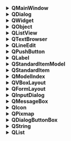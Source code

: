 <details>
<summary><strong>QMainWindow</strong></summary>

## Overview
QMainWindow is the central widget for creating the main application window in Qt. It provides a framework for building an application's user interface with standard features like menus, toolbars, dock widgets, and a status bar[1].

### Key Features
- Central widget area
- Menu bar
- Tool bars
- Dock widgets
- Status bar

### Usage
```cpp
#include <QMainWindow>

class MyMainWindow : public QMainWindow {
    Q_OBJECT
public:
    MyMainWindow(QWidget *parent = nullptr) : QMainWindow(parent) {
        setCentralWidget(new QWidget);
        createMenus();
        createToolBars();
        createStatusBar();
    }
};
```

### Best Practices
- Set a central widget to hold the main content of your application
- Use actions to create menu items and toolbar buttons for consistency
- Implement dock widgets for modular, user-customizable interfaces

### Tips
- Use `setMenuBar()`, `addToolBar()`, and `setStatusBar()` to add respective components
- Utilize `QSettings` to save and restore window state and geometry

### Important Methods
- `setCentralWidget(QWidget *widget)`: Sets the central widget of the window
- `menuBar()`: Returns the menu bar for the main window
- `statusBar()`: Returns the status bar for the main window
- `addToolBar(QToolBar *toolbar)`: Adds a toolbar to the main window
- `addDockWidget(Qt::DockWidgetArea area, QDockWidget *dockwidget)`: Adds a dock widget to the specified area

</details>

<details>
<summary><strong>QDialog</strong></summary>

## Overview
QDialog is a window for short-term tasks and brief communication with the user. It's typically used for settings, input forms, or displaying information.

### Key Features
- Modal or modeless operation
- Built-in button layouts (OK, Cancel, etc.)
- Can be customized with any widgets

### Usage
```cpp
#include <QDialog>
#include <QVBoxLayout>
#include <QPushButton>

class MyDialog : public QDialog {
    Q_OBJECT
public:
    MyDialog(QWidget *parent = nullptr) : QDialog(parent) {
        QVBoxLayout *layout = new QVBoxLayout(this);
        QPushButton *okButton = new QPushButton("OK", this);
        layout->addWidget(okButton);
        connect(okButton, &QPushButton::clicked, this, &QDialog::accept);
    }
};

// Using the dialog
MyDialog dialog;
if (dialog.exec() == QDialog::Accepted) {
    // Handle acceptance
}
```

### Best Practices
- Use `exec()` for modal dialogs and `show()` for modeless ones
- Implement `accept()` and `reject()` slots for handling dialog closure
- Utilize `QDialogButtonBox` for standard button layouts

### Tips
- Override `sizeHint()` to suggest an initial size for your dialog
- Use `setModal(true)` to prevent interaction with other windows while the dialog is open

### Important Methods
- `exec()`: Shows the dialog as modal and returns a dialog code
- `show()`: Shows the dialog as modeless
- `accept()`: Accepts the dialog (typically emitted when OK is clicked)
- `reject()`: Rejects the dialog (typically emitted when Cancel is clicked)

</details>

<details>
<summary><strong>QWidget</strong></summary>

## Overview
QWidget is the base class of all user interface objects in Qt. It's the atom of the user interface: the basic building block for creating custom UI elements.

### Key Features
- Can contain other widgets
- Can be styled with CSS-like stylesheets
- Handles its own painting and event processing

### Usage
```cpp
#include <QWidget>
#include <QPainter>

class MyCustomWidget : public QWidget {
    Q_OBJECT
public:
    MyCustomWidget(QWidget *parent = nullptr) : QWidget(parent) {}

protected:
    void paintEvent(QPaintEvent *event) override {
        QPainter painter(this);
        painter.drawText(rect(), Qt::AlignCenter, "Hello, World!");
    }
};
```

### Best Practices
- Override `paintEvent()` for custom drawing
- Use layouts to manage child widgets
- Implement custom signals and slots for widget-specific events

### Tips
- Call `update()` to schedule a repaint of the widget
- Use `setAttribute(Qt::WA_OpaquePaintEvent)` for widgets that completely fill their paint area
- Implement `sizeHint()` and `minimumSizeHint()` for proper sizing in layouts

### Important Methods
- `setLayout(QLayout *layout)`: Sets the layout manager for the widget
- `show()`: Shows the widget and its child widgets
- `hide()`: Hides the widget and its child widgets
- `update()`: Schedules a paint event for updating the widget
- `setStyleSheet(const QString &styleSheet)`: Sets the widget's style sheet

</details>

<details>
<summary><strong>QObject</strong></summary>

## Overview
QObject is the base class for all Qt objects. It's central to Qt's meta-object system, enabling features like signals and slots, properties, and dynamic object management.

### Key Features
- Signal and slot mechanism
- Object naming and hierarchical ownership
- Meta-object information (run-time type information)
- Event handling

### Usage
```cpp
#include <QObject>

class MyClass : public QObject {
    Q_OBJECT
public:
    MyClass(QObject *parent = nullptr) : QObject(parent) {}

signals:
    void mySignal();

public slots:
    void mySlot() {
        emit mySignal();
    }
};
```

### Best Practices
- Always use the `Q_OBJECT` macro in classes derived from QObject
- Utilize parent-child relationships for automatic memory management
- Use signals and slots for loose coupling between objects

### Tips
- Use `connect()` to establish signal-slot connections
- Implement custom properties with `Q_PROPERTY` macro
- Use `qobject_cast<>()` for safe downcasting of QObject pointers

### Important Methods
- `connect()`: Connects a signal to a slot
- `disconnect()`: Disconnects a signal from a slot
- `sender()`: Returns a pointer to the object that sent the signal
- `deleteLater()`: Schedules the object for deletion
- `setProperty()` and `property()`: Set and get dynamic properties

</details>

<!--    /////////////////////////////////////////////////////////////// -->

<details>
<summary><strong>QListView</strong></summary>

## Overview
QListView is a widget that provides a scrollable list of items. It's part of Qt's Model/View framework, allowing for flexible display of data.

### Key Features
- Displays items in a vertical list
- Supports selection modes (single, multiple, extended)
- Can display icons alongside text
- Customizable item delegates for advanced rendering

### Usage
```cpp
#include <QListView>
#include <QStringListModel>

QListView *listView = new QListView(this);
QStringListModel *model = new QStringListModel(this);
QStringList list = {"Item 1", "Item 2", "Item 3"};
model->setStringList(list);
listView->setModel(model);
```

### Best Practices
- Use with a model (e.g., QStringListModel, QStandardItemModel) to populate items
- Implement custom item delegates for complex item rendering
- Connect to selectionChanged signal to handle user selections

### Tips
- Use `setAlternatingRowColors(true)` for better readability
- Implement `setEditTriggers()` to control when items can be edited
- Use `setViewMode(QListView::IconMode)` for a grid-like icon view

### Important Methods
- `setModel(QAbstractItemModel *model)`: Sets the model for the view
- `selectionModel()`: Returns the current selection model
- `setItemDelegate(QAbstractItemDelegate *delegate)`: Sets a custom delegate for rendering items
- `setSelectionMode(QAbstractItemView::SelectionMode mode)`: Sets the selection behavior
- `currentIndex()`: Returns the model index of the current item

</details>

<details>
<summary><strong>QTextBrowser</strong></summary>

## Overview
QTextBrowser is a rich text viewer with hypertext navigation capabilities. It's ideal for displaying formatted text content like help documentation or simple HTML pages.

### Key Features
- Supports rich text formatting (HTML subset)
- Hyperlink navigation
- Text search functionality
- Can load local and remote content

### Usage
```cpp
#include <QTextBrowser>

QTextBrowser *browser = new QTextBrowser(this);
browser->setHtml("<h1>Welcome</h1><p>This is a <a href='#section'>link</a>.</p>");
browser->setOpenExternalLinks(true);
```

### Best Practices
- Use `setSource()` to load content from a URL or local file
- Connect to `anchorClicked()` signal to handle link navigation
- Use `setSearchPaths()` to set paths for resolving relative URLs

### Tips
- Use `setOpenExternalLinks(true)` to open external links in the system browser
- Implement `setOpenLinks(false)` and handle `anchorClicked()` for custom navigation
- Use `find()` method for text search functionality

### Important Methods
- `setHtml(const QString &text)`: Sets the content as HTML
- `setSource(const QUrl &name)`: Sets the source of the content to display
- `backward()` and `forward()`: Navigate through the history
- `zoomIn()` and `zoomOut()`: Adjust the text size
- `reload()`: Reloads the current document

</details>

<details>
<summary><strong>QLineEdit</strong></summary>

## Overview
QLineEdit is a one-line text editor. It allows the user to enter and edit a single line of plain text.

### Key Features
- Single-line text input
- Password echo mode
- Input validation and masking
- Undo/redo functionality

### Usage
```cpp
#include <QLineEdit>

QLineEdit *lineEdit = new QLineEdit(this);
lineEdit->setPlaceholderText("Enter your name");
connect(lineEdit, &QLineEdit::textChanged, this, &MyClass::onTextChanged);
```

### Best Practices
- Use `setPlaceholderText()` to provide hints to the user
- Implement input validation using `setValidator()`
- Connect to appropriate signals (`textChanged()`, `returnPressed()`, etc.) for real-time interaction

### Tips
- Use `setEchoMode(QLineEdit::Password)` for password fields
- Implement `setInputMask()` for formatted input (e.g., phone numbers)
- Use `setClearButtonEnabled(true)` to add a clear button inside the field

### Important Methods
- `text()`: Returns the current text
- `setText(const QString &)`: Sets the text
- `clear()`: Clears the content
- `setMaxLength(int)`: Sets the maximum allowed text length
- `setReadOnly(bool)`: Makes the line edit read-only

</details>

<details>
<summary><strong>QPushButton</strong></summary>

## Overview
QPushButton is a command button that can be clicked by the user to trigger an action.

### Key Features
- Can display text, icons, or both
- Supports auto-repeat for continuous clicking
- Can be set as the default button in dialogs
- Checkable state for toggle functionality

### Usage
```cpp
#include <QPushButton>

QPushButton *button = new QPushButton("Click Me", this);
button->setIcon(QIcon(":/icons/myicon.png"));
connect(button, &QPushButton::clicked, this, &MyClass::onButtonClicked);
```

### Best Practices
- Use clear, action-oriented text for button labels
- Implement keyboard shortcuts using `setShortcut()`
- Use `setDefault(true)` for the primary action in dialogs

### Tips
- Use `setCheckable(true)` for toggle buttons
- Implement `setAutoRepeat(true)` for buttons that need continuous pressing
- Use `setFlat(true)` for a more modern, borderless look

### Important Methods
- `setText(const QString &text)`: Sets the button's text
- `setIcon(const QIcon &icon)`: Sets the button's icon
- `setEnabled(bool)`: Enables or disables the button
- `click()`: Programmatically clicks the button
- `setMenu(QMenu *menu)`: Sets a menu to be shown when the button is clicked

</details>

<details>
<summary><strong>QLabel</strong></summary>

## Overview
QLabel is a widget used to display text or images. It's typically used for static content but can also support basic rich text.

### Key Features
- Can display plain text, rich text, or images
- Supports text alignment and word wrapping
- Can act as a buddy for other widgets (for accessibility)
- Supports basic interactions like opening URLs

### Usage
```cpp
#include <QLabel>

QLabel *label = new QLabel("Hello, World!", this);
label->setAlignment(Qt::AlignCenter);

// For images
QLabel *imageLabel = new QLabel(this);
imageLabel->setPixmap(QPixmap(":/images/myimage.png"));
```

### Best Practices
- Use `setBuddy()` to associate labels with input widgets
- Implement `setWordWrap(true)` for long text that should wrap
- Use `setOpenExternalLinks(true)` for clickable URLs in rich text

### Tips
- Use `setTextFormat(Qt::RichText)` to enable rich text rendering
- Implement `setTextInteractionFlags()` to control text selection and linking
- Use `setScaledContents(true)` to scale image content to fit the label size

### Important Methods
- `setText(const QString &)`: Sets the label's text
- `setPixmap(const QPixmap &)`: Sets an image to display
- `clear()`: Clears the label's content
- `setAlignment(Qt::Alignment)`: Sets the text alignment
- `setMargin(int)`: Sets the margin around the content

</details>

<!--    /////////////////////////////////////////////////////////////// -->

<details>
<summary><strong>QStandardItemModel</strong></summary>

## Overview
QStandardItemModel is a generic model that can be used with Qt's Model/View architecture. It provides a flexible way to store custom hierarchical data.

### Key Features
- Stores items in a tree-like structure
- Can represent both list and tree data
- Supports sorting and filtering
- Easily extendable for custom data types

### Usage
```cpp
#include <QStandardItemModel>
#include <QStandardItem>

QStandardItemModel *model = new QStandardItemModel(this);
QStandardItem *parentItem = model->invisibleRootItem();

for (int i = 0; i < 4; ++i) {
    QStandardItem *item = new QStandardItem(QString("Item %0").arg(i));
    parentItem->appendRow(item);
    parentItem = item;
}
```

### Best Practices
- Use `setData()` and `data()` for setting and retrieving custom data
- Implement custom roles for storing different types of data per item
- Use `setHeaderData()` to set headers for views

### Tips
- Use `invisibleRootItem()` to access the top-level item
- Implement `setSortRole()` for custom sorting behavior
- Use `setItemPrototype()` to customize item creation

### Important Methods
- `setItem(int row, int column, QStandardItem *item)`: Sets an item at a specific position
- `appendRow(QStandardItem *item)`: Appends a new row with the given item
- `removeRow(int row)`: Removes a row from the model
- `clear()`: Removes all items from the model
- `itemFromIndex(const QModelIndex &index)`: Returns the item for a given model index

</details>

<details>
<summary><strong>QStandardItem</strong></summary>

## Overview
QStandardItem represents a single item in a QStandardItemModel. It can store various types of data and be used to build hierarchical structures.

### Key Features
- Can store text, icons, and custom data
- Supports parent-child relationships for tree structures
- Customizable flags (editable, checkable, etc.)
- Can be subclassed for more complex items

### Usage
```cpp
#include <QStandardItem>

QStandardItem *item = new QStandardItem("My Item");
item->setIcon(QIcon(":/icons/myicon.png"));
item->setData(QVariant(123), Qt::UserRole);
item->setCheckable(true);
item->setEditable(false);
```

### Best Practices
- Use `setData()` with custom roles to store additional information
- Implement `type()` when subclassing for custom item types
- Use `setFlags()` to control item behavior (editable, selectable, etc.)

### Tips
- Use `clone()` to create a copy of an item
- Implement `setAccessibleText()` for accessibility support
- Use `setToolTip()` to provide additional information on hover

### Important Methods
- `setText(const QString &text)`: Sets the display text of the item
- `setIcon(const QIcon &icon)`: Sets the icon for the item
- `setData(const QVariant &value, int role = Qt::UserRole + 1)`: Sets custom data for the item
- `child(int row, int column = 0)`: Returns a child item at the specified position
- `appendRow(QStandardItem *item)`: Appends a child item

</details>

<details>
<summary><strong>QModelIndex</strong></summary>

## Overview
QModelIndex is used to locate data in a data model. It acts as a temporary pointer to a specific piece of information within the model's structure.

### Key Features
- Represents the location of data in model/view architecture
- Lightweight and can be copied efficiently
- Provides row, column, and parent information
- Invalid when the referenced data is no longer available

### Usage
```cpp
#include <QModelIndex>
#include <QAbstractItemModel>

void MyClass::handleIndex(const QModelIndex &index) {
    if (index.isValid()) {
        int row = index.row();
        int column = index.column();
        QVariant data = index.data();
        QModelIndex parent = index.parent();
        // Process the data...
    }
}
```

### Best Practices
- Always check `isValid()` before using a QModelIndex
- Use `model()` to get the associated model when needed
- Don't store QModelIndex objects long-term as they may become invalid

### Tips
- Use `sibling()` to navigate between items at the same level
- Implement `internalPointer()` for custom item pointers in complex models
- Use `child()` to navigate to child items in tree models

### Important Methods
- `row()`: Returns the row of the item
- `column()`: Returns the column of the item
- `parent()`: Returns the parent index
- `data(int role = Qt::DisplayRole)`: Returns the data stored under the given role
- `model()`: Returns a pointer to the model that the index belongs to

</details>


<!--    /////////////////////////////////////////////////////////////// -->

<details>
<summary><strong>QVBoxLayout</strong></summary>

## Overview
QVBoxLayout is a layout that arranges its child widgets vertically in a single column. It's part of Qt's layout system, which automatically resizes and positions widgets based on their size policies and the available space.

### Key Features
- Arranges widgets from top to bottom
- Supports spacing between widgets
- Can be nested with other layouts for complex arrangements
- Automatically adjusts the size of child widgets based on their size policies

### Usage
```cpp
#include <QVBoxLayout>
#include <QPushButton>

QWidget *window = new QWidget;
QVBoxLayout *layout = new QVBoxLayout(window);

QPushButton *button1 = new QPushButton("Button 1");
QPushButton *button2 = new QPushButton("Button 2");
QPushButton *button3 = new QPushButton("Button 3");

layout->addWidget(button1);
layout->addWidget(button2);
layout->addWidget(button3);

window->show();
```

### Best Practices
- Use `addStretch()` to create space between widgets
- Nest QVBoxLayout with other layouts (e.g., QHBoxLayout) for more complex arrangements
- Set size policies on child widgets to control their resizing behavior

### Tips
- Use `setSpacing()` to adjust the spacing between widgets
- Implement `setContentsMargins()` to add margins around the layout
- Call `addLayout()` to add nested layouts

### Important Methods
- `addWidget(QWidget *widget, int stretch = 0, Qt::Alignment alignment = Qt::Alignment())`: Adds a widget to the layout
- `addLayout(QLayout *layout, int stretch = 0)`: Adds a nested layout to the layout
- `addStretch(int stretch = 1)`: Adds a stretch factor to the layout
- `setSpacing(int spacing)`: Sets the spacing between the layout's child widgets
- `setContentsMargins(int left, int top, int right, int bottom)`: Sets the margins around the layout

</details>

<details>
<summary><strong>QFormLayout</strong></summary>

## Overview
QFormLayout is a layout that arranges its child widgets in a two-column form. It's commonly used for creating forms with labeled input fields.

### Key Features
- Arranges widgets in a grid-like layout with labels and fields
- Automatically adjusts the size of labels based on their contents
- Supports spanning fields across multiple columns
- Can be used with various types of input widgets (QLineEdit, QComboBox, etc.)

### Usage
```cpp
#include <QFormLayout>
#include <QLineEdit>
#include <QLabel>

QWidget *window = new QWidget;
QFormLayout *layout = new QFormLayout(window);

QLineEdit *nameEdit = new QLineEdit;
QLineEdit *emailEdit = new QLineEdit;

layout->addRow(new QLabel("Name:"), nameEdit);
layout->addRow(new QLabel("Email:"), emailEdit);

window->show();
```

### Best Practices
- Use `addRow()` to add a label-field pair to the form
- Nest QFormLayout with other layouts for more complex arrangements
- Set size policies on child widgets to control their resizing behavior

### Tips
- Use `setFieldGrowthPolicy()` to control how fields resize
- Implement `setLabelAlignment()` to align labels within the form
- Call `addRow(QWidget *label, QWidget *field)` to add a custom label-field pair

### Important Methods
- `addRow(const QString &labelText, QWidget *field)`: Adds a row with a label and a field
- `addRow(QWidget *label, QWidget *field)`: Adds a row with a custom label and a field
- `addRow(QWidget *widget)`: Adds a row with a single widget that spans both columns
- `setFieldGrowthPolicy(FieldGrowthPolicy policy)`: Sets the field growth policy
- `setLabelAlignment(Qt::Alignment alignment)`: Sets the alignment of the labels

</details>

<details>
<summary><strong>QInputDialog</strong></summary>

## Overview
QInputDialog is a convenience dialog that allows the user to enter a single piece of information, such as a string, number, or item from a list.

### Key Features
- Provides input fields for text, numbers, and lists
- Supports validation and input masking
- Can be used as a modal or modeless dialog
- Emits signals when the user accepts or rejects the dialog

### Usage
```cpp
#include <QInputDialog>

bool ok;
QString name = QInputDialog::getText(this, "Name", "Enter your name:", QLineEdit::Normal, "", &ok);
if (ok && !name.isEmpty()) {
    // Use the entered name
}
```

### Best Practices
- Use static convenience functions for quick input dialogs
- Customize the dialog by creating an instance of QInputDialog
- Connect to `accepted()` and `rejected()` signals for handling user input

### Tips
- Use `setInputMode()` to specify the type of input (text, number, list)
- Implement `setTextValue()`, `setIntValue()`, or `setDoubleValue()` to set initial values
- Use `setComboBoxItems()` to populate a list input dialog

### Important Methods
- `getText(QWidget *parent, const QString &title, const QString &label, QLineEdit::EchoMode echo = QLineEdit::Normal, const QString &text = QString(), bool *ok = nullptr, Qt::WindowFlags flags = Qt::WindowFlags(), Qt::InputMethodHints inputMethodHints = Qt::ImhNone)`: Static convenience function to get text input
- `getInt(QWidget *parent, const QString &title, const QString &label, int value = 0, int min = -2147483647, int max = 2147483647, int step = 1, bool *ok = nullptr, Qt::WindowFlags flags = Qt::WindowFlags())`: Static convenience function to get integer input
- `getDouble(QWidget *parent, const QString &title, const QString &label, double value = 0, double min = -2147483647, double max = 2147483647, int decimals = 1, bool *ok = nullptr, Qt::WindowFlags flags = Qt::WindowFlags())`: Static convenience function to get double input
- `getItem(QWidget *parent, const QString &title, const QString &label, const QStringList &items, int current = 0, bool editable = true, bool *ok = nullptr, Qt::WindowFlags flags = Qt::WindowFlags(), Qt::InputMethodHints inputMethodHints = Qt::ImhNone)`: Static convenience function to get an item from a list

</details>

<details>
<summary><strong>QMessageBox</strong></summary>

## Overview
QMessageBox is a dialog for displaying messages, getting user feedback, and displaying critical errors or warnings.

### Key Features
- Provides predefined message boxes (information, warning, critical, question)
- Supports custom buttons and button roles
- Can display rich text and HTML content
- Emits signals when the user interacts with the dialog

### Usage
```cpp
#include <QMessageBox>

QMessageBox::information(this, "Information", "This is an information message.");

int result = QMessageBox::question(this, "Question", "Do you want to continue?", QMessageBox::Yes | QMessageBox::No);
if (result == QMessageBox::Yes) {
    // User answered yes
}
```

### Best Practices
- Use static convenience functions for quick message boxes
- Customize the dialog by creating an instance of QMessageBox
- Connect to `buttonClicked()` signal to handle user interaction

### Tips
- Use `setInformativeText()` to provide additional details
- Implement `setDetailedText()` to show more advanced information
- Use `setIcon()` to set a custom icon for the message box

### Important Methods
- `information(QWidget *parent, const QString &title, const QString &text, StandardButtons buttons = Ok, StandardButton defaultButton = NoButton)`: Static convenience function to show an information message box
- `warning(QWidget *parent, const QString &title, const QString &text, StandardButtons buttons = Ok, StandardButton defaultButton = NoButton)`: Static convenience function to show a warning message box
- `critical(QWidget *parent, const QString &title, const QString &text, StandardButtons buttons = Ok, StandardButton defaultButton = NoButton)`: Static convenience function to show a critical error message box
- `question(QWidget *parent, const QString &title, const QString &text, StandardButtons buttons = StandardButtons(Yes | No), StandardButton defaultButton = NoButton)`: Static convenience function to show a question message box
- `setStandardButtons(StandardButtons buttons)`: Sets the buttons to display in the message box

</details>

<!--    /////////////////////////////////////////////////////////////// -->

<details>
<summary><strong>QIcon</strong></summary>

## Overview
QIcon represents a graphical icon that can be used in various parts of a Qt application, such as buttons, menu items, or window titles.

### Key Features
- Supports different sizes and modes (normal, active, disabled, selected)
- Can load icons from various sources (files, resources, themes)
- Automatically scales icons to fit the desired size
- Provides fallback mechanisms for missing icon sizes

### Usage
```cpp
#include <QIcon>

QIcon icon(":/icons/myicon.png");
QPushButton *button = new QPushButton(icon, "My Button");
```

### Best Practices
- Use `addFile()` to add different sizes of the same icon
- Implement `setThemeName()` and `setThemeSearchPaths()` for themed icons
- Use `actualSize()` to get the appropriate icon size for a given widget

### Tips
- Call `pixmap()` to get a QPixmap representation of the icon
- Use `cacheKey()` to get a unique identifier for the icon
- Implement `setIsMask()` to specify if the icon is a mask

### Important Methods
- `addFile(const QString &fileName, const QSize &size = QSize(), Mode mode = Normal, State state = Off)`: Adds an icon to the pixmap collection
- `pixmap(const QSize &size, Mode mode = Normal, State state = Off)`: Returns a QPixmap representation of the icon
- `actualSize(const QSize &size, Mode mode = Normal, State state = Off)`: Returns the actual size of the icon for the given size, mode, and state
- `cacheKey()`: Returns a unique key identifying the icon

</details>

<details>
<summary><strong>QPixmap</strong></summary>

## Overview
QPixmap is an off-screen image representation that is optimized for drawing. It is commonly used for loading and displaying images in Qt applications.

### Key Features
- Supports various image formats (PNG, JPEG, BMP, etc.)
- Can be created from files, resources, or raw data
- Provides methods for drawing, scaling, and transforming images
- Optimized for fast rendering on the screen

### Usage
```cpp
#include <QPixmap>

QPixmap pixmap(":/images/myimage.png");
QLabel *label = new QLabel;
label->setPixmap(pixmap);
```

### Best Practices
- Use `load()` or `loadFromData()` to load images from files or memory
- Implement `scaled()` to resize the pixmap while maintaining aspect ratio
- Use `copy()` to create a copy of a portion of the pixmap

### Tips
- Call `save()` to save the pixmap to a file
- Use `isNull()` to check if the pixmap is empty
- Implement `toImage()` to convert the pixmap to a QImage

### Important Methods
- `load(const QString &fileName, const char *format = nullptr, Qt::ImageConversionFlags flags = Qt::AutoColor)`: Loads an image from a file
- `loadFromData(const uchar *buf, uint len, const char *format = nullptr, Qt::ImageConversionFlags flags = Qt::AutoColor)`: Loads an image from raw data
- `scaled(const QSize &size, Qt::AspectRatioMode aspectRatioMode = Qt::IgnoreAspectRatio, Qt::TransformationMode transformMode = Qt::FastTransformation)`: Returns a scaled copy of the pixmap
- `save(const QString &fileName, const char *format = nullptr, int quality = -1)`: Saves the pixmap to a file
- `toImage()`: Converts the pixmap to a QImage

</details>

<details>
<summary><strong>QDialogButtonBox</strong></summary>

## Overview
QDialogButtonBox is a widget that groups buttons in a dialog following the platform's style guidelines. It provides a convenient way to add standard buttons (OK, Cancel, Apply) to dialogs.

### Key Features
- Automatically arranges buttons based on the platform's layout
- Supports predefined button roles (accept, reject, apply, etc.)
- Can be used with custom buttons or standard buttons
- Provides signals for handling button clicks

### Usage
```cpp
#include <QDialogButtonBox>

QDialogButtonBox *buttonBox = new QDialogButtonBox(QDialogButtonBox::Ok | QDialogButtonBox::Cancel);
connect(buttonBox, &QDialogButtonBox::accepted, this, &MyDialog::accept);
connect(buttonBox, &QDialogButtonBox::rejected, this, &MyDialog::reject);
```

### Best Practices
- Use `addButton()` to add custom buttons to the button box
- Implement `setStandardButtons()` to add predefined buttons
- Connect to `accepted()` and `rejected()` signals for handling button clicks

### Tips
- Call `clear()` to remove all buttons from the button box
- Use `button()` to get a pointer to a specific button
- Implement `setOrientation()` to change the layout direction of the buttons

### Important Methods
- `addButton(QAbstractButton *button, ButtonRole role)`: Adds a custom button to the button box
- `addButton(StandardButton button)`: Adds a predefined standard button to the button box
- `setStandardButtons(StandardButtons buttons)`: Sets the standard buttons to display in the button box
- `button(StandardButton which)`: Returns a pointer to a specific standard button
- `accepted()`: Signal emitted when an accepted button is clicked
- `rejected()`: Signal emitted when a rejected button is clicked

</details>

<details>
<summary><strong>QString</strong></summary>

## Overview
QString is Qt's own string class, designed for easy text manipulation. It provides a wide range of methods for working with strings and supports Unicode characters.

### Key Features
- Provides a rich set of methods for string manipulation
- Supports Unicode characters and encodings
- Optimized for performance and memory usage
- Integrates well with Qt's signals and slots mechanism

### Usage
```cpp
#include <QString>

QString name = "John Doe";
QString uppercaseName = name.toUpper();
QString reversedName = name.reversed();
```

### Best Practices
- Use `arg()` for string interpolation
- Implement `split()` and `join()` for working with string lists
- Use `contains()` and `indexOf()` for searching within strings

### Tips
- Call `isEmpty()` to check if a string is empty
- Use `isNull()` to check if a string is null (uninitialized)
- Implement `toLatin1()`, `toUtf8()`, or `toLocal8Bit()` to convert to a C-style string

### Important Methods
- `length()`: Returns the length of the string
- `isEmpty()`: Returns true if the string is empty
- `isNull()`: Returns true if the string is null (uninitialized)
- `append(const QString &str)`: Appends a string to the end of the string
- `prepend(const QString &str)`: Prepends a string to the beginning of the string
- `insert(int position, const QString &str)`: Inserts a string at the specified position
- `replace(const QString &before, const QString &after)`: Replaces a substring with another string
- `toLower()`: Returns a lowercase copy of the string
- `toUpper()`: Returns an uppercase copy of the string
- `trimmed()`: Returns a copy of the string with leading and trailing whitespace removed

</details>

<details>
<summary><strong>QList</strong></summary>

## Overview
QList is a template class that provides a list data structure. It stores a collection of items and supports various operations for adding, removing, and accessing elements.

### Key Features
- Stores a collection of items of a specific type
- Provides methods for adding, inserting, and removing elements
- Supports random access to elements using indexes
- Optimized for performance and memory usage

### Usage
```cpp
#include <QList>

QList<int> numbers;
numbers.append(1);
numbers.append(2);
numbers.append(3);
int firstNumber = numbers.first();
int lastNumber = numbers.last();
```

### Best Practices
- Use `at()` or `operator[]` for safe random access to elements
- Implement `contains()` to check if a list contains a specific item
- Use `indexOf()` and `lastIndexOf()` to find the index of an item

### Tips
- Call `isEmpty()` to check if a list is empty
- Use `size()` or `count()` to get the number of elements in the list
- Implement `clear()` to remove all elements from the list

### Important Methods
- `append(const T &value)`: Appends an item to the end of the list
- `prepend(const T &value)`: Prepends an item to the beginning of the list
- `insert(int i, const T &value)`: Inserts an item at the specified index
- `removeAt(int i)`: Removes the item at the specified index
- `removeOne(const T &value)`: Removes the first occurrence of the specified item
- `at(int i)`: Returns a reference to the item at the specified index
- `first()`: Returns a reference to the first item in the list
- `last()`: Returns a reference to the last item in the list
- `contains(const T &value)`: Returns true if the list contains the specified item
- `indexOf(const T &value, int from = 0)`: Returns the index of the first occurrence of the specified item
- `lastIndexOf(const T &value, int from = -1)`: Returns the index of the last occurrence of the specified item

</details>


<!--    /////////////////////////////////////////////////////////////// -->



<!--    /////////////////////////////////////////////////////////////// -->



<!--    /////////////////////////////////////////////////////////////// -->



<!--    /////////////////////////////////////////////////////////////// -->

